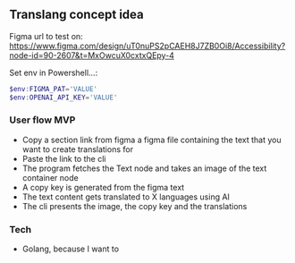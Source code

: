 ## Translang concept idea

Figma url to test on: https://www.figma.com/design/uT0nuPS2pCAEH8J7ZB0Oi8/Accessibility?node-id=90-2607&t=MxOwcuX0cxtxQEpy-4

Set env in Powershell...:
```powershell
$env:FIGMA_PAT='VALUE'
$env:OPENAI_API_KEY='VALUE'
```

### User flow MVP
- Copy a section link from figma a figma file containing the text that you want to create translations for
- Paste the link to the cli
- The program fetches the Text node and takes an image of the text container node
- A copy key is generated from the figma text
- The text content gets translated to X languages using AI
- The cli presents the image, the copy key and the translations

### Tech
- Golang, because I want to